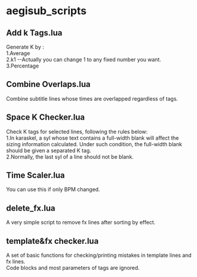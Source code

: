 # aegisub_scripts

## Add k Tags.lua  
Generate K by :  
1.Average  
2.k1     --Actually you can change 1 to any fixed number you want.
3.Percentage

## Combine Overlaps.lua  
Combine subtitle lines whose times are overlapped regardless of tags.  

## Space K Checker.lua
Check K tags for selected lines, following the rules below:  
1.In karaskel, a syl whose text contains a full-width blank will affect the sizing information calculated.
Under such condition, the full-width blank should be given a separated K tag.  
2.Normally, the last syl of a line should not be blank.  

## Time Scaler.lua  
You can use this if only BPM changed.  

## delete_fx.lua  
A very simple script to remove fx lines after sorting by effect.   
  
## template&fx checker.lua  
A set of basic functions for checking/printing mistakes in template lines and fx lines.  
Code blocks and most parameters of tags are ignored.  
